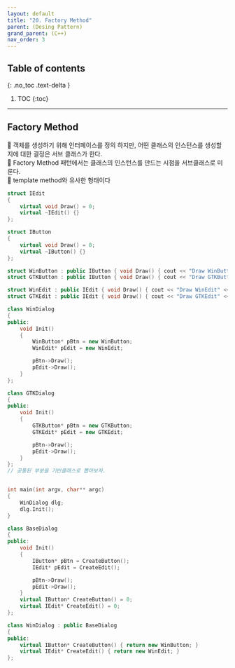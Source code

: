 ```yaml
---
layout: default
title: "20. Factory Method"
parent: (Desing Pattern)
grand_parent: (C++)
nav_order: 3
---
```


## Table of contents
{: .no_toc .text-delta }

1. TOC
{:toc}

---

## Factory Method

🐳 객체를 생성하기 위해 인터페이스를 정의 하지만, 어떤 클래스의 인스턴스를 생성할 지에 대한 결정은 서브 클래스가 한다.<Br>
🐳 Factory Method 패턴에서는 클래스의 인스턴스를 만드는 시점을 서브클래스로 미룬다.<Br>
🐳 template method와 유사한 형태이다<Br>

```cpp
struct IEdit
{
    virtual void Draw() = 0;
    virtual ~IEdit() {}
};

struct IButton
{
    virtual void Draw() = 0;
    virtual ~IButton() {}
};

struct WinButton : public IButton { void Draw() { cout << "Draw WinButton" << endl; }};
struct GTKButton : public IButton { void Draw() { cout << "Draw GTKButton" << endl; }};

struct WinEdit : public IEdit { void Draw() { cout << "Draw WinEdit" << endl; }};
struct GTKEdit : public IEdit { void Draw() { cout << "Draw GTKEdit" << endl; }};

class WinDialog
{
public:
    void Init()
    {
        WinButton* pBtn = new WinButton;
        WinEdit* pEdit = new WinEdit;

        pBtn->Draw();
        pEdit->Draw();
    }
};

class GTKDialog
{
public:
    void Init()
    {
        GTKButton* pBtn = new GTKButton;
        GTKEdit* pEdit = new GTKEdit;

        pBtn->Draw();
        pEdit->Draw();
    }
};
// 공통된 부분을 기반클래스로 뽑아보자.


int main(int argv, char** argc)
{
    WinDialog dlg;
    dlg.Init();
}
```

```cpp
class BaseDialog
{
public:
    void Init()
    {
        IButton* pBtn = CreateButton();
        IEdit* pEdit = CreateEdit();

        pBtn->Draw();
        pEdit->Draw();
    }
    virtual IButton* CreateButton() = 0;
    virtual IEdit* CreateEdit() = 0;
};

class WinDialog : public BaseDialog
{
public:
    virtual IButton* CreateButton() { return new WinButton; }
    virtual IEdit* CreateEdit() { return new WinEdit; }
};
```
